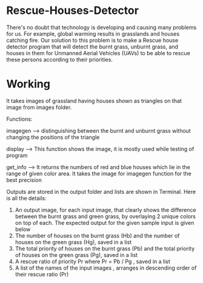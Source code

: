 # Rescue-Houses-Detector

There's no doubt that technology is developing and causing many problems for us. For example, global warming results in grasslands and houses catching fire. Our solution to this problem is to make a Rescue house detector program that will detect the burnt grass, unburnt grass, and houses in them for Unmanned Aerial Vehicles (UAVs) to be able to rescue these persons according to their priorities. 

# Working
It takes images of grassland having houses shown as triangles on that image from images folder.

Functions:

imagegen --> distinguishing between the burnt and unburnt grass without changing the positions of the triangle

display --> This function shows the image, it is mostly used while testing of program

get_info --> It returns the numbers of  red and blue houses which lie in the range of given color area. It takes the image for imagegen function for the best precision

Outputs are stored in the output folder and lists are shown in Terminal. Here is all the details:

1. An output image, for each input image, that clearly shows the difference between the
burnt grass and green grass, by overlaying 2 unique colors on top of each. The expected
output for the given sample input is given below
2. The number of houses on the burnt grass (Hb) and the number of houses on the green
grass (Hg), saved in a list
3. The total priority of houses on the burnt grass (Pb) and the total priority of houses on the
green grass (Pg), saved in a list
4. A rescue ratio of priority Pr where Pr = Pb
/ Pg
, saved in a list
5. A list of the names of the input images , arranges in descending order of their rescue ratio
(Pr)
